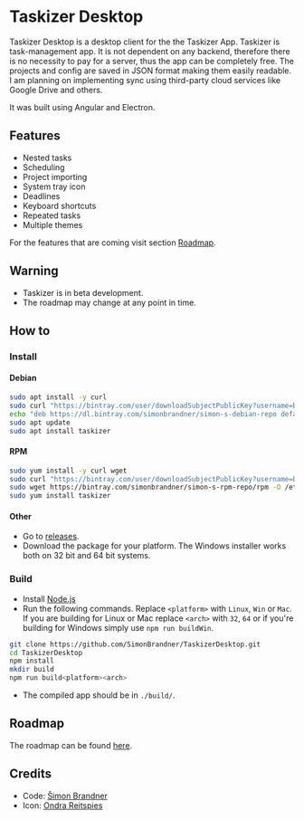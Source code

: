 # Taskizer Desktop

Taskizer Desktop is a desktop client for the the Taskizer App. Taskizer is task-management app. It is not dependent on any backend, therefore there is no necessity to pay for a server, thus the app can be completely free. The projects and config are saved in JSON format making them easily readable. I am planning on implementing sync using third-party cloud services like Google Drive and others.

It was built using Angular and Electron.

## Features

+ Nested tasks
+ Scheduling
+ Project importing
+ System tray icon
+ Deadlines
+ Keyboard shortcuts
+ Repeated tasks
+ Multiple themes

For the features that are coming visit section [Roadmap](#Roadmap).

## Warning

+ Taskizer is in beta development.
+ The roadmap may change at any point in time.

## How to

### Install

#### Debian

``` bash
sudo apt install -y curl
sudo curl "https://bintray.com/user/downloadSubjectPublicKey?username=bintray" | sudo apt-key add
echo "deb https://dl.bintray.com/simonbrandner/simon-s-debian-repo default main" | sudo tee -a /etc/apt/sources.list.d/simon-s-debian-repo.list
sudo apt update
sudo apt install taskizer
```

#### RPM

``` bash
sudo yum install -y curl wget
sudo curl "https://bintray.com/user/downloadSubjectPublicKey?username=bintray" | sudo rpm --import
sudo wget https://bintray.com/simonbrandner/simon-s-rpm-repo/rpm -O /etc/yum.repos.d/bintray-simonbrandner-simon-s-rpm-repo.repo
sudo yum install taskizer
```

#### Other

+ Go to [releases](https://github.com/SimonBrandner/TaskizerDesktop/releases).
+ Download the package for your platform. The Windows installer works both on 32 bit and 64 bit systems.

### Build

+ Install [Node.js](https://nodejs.org/)
+ Run the following commands. Replace `<platform>` with `Linux`, `Win` or `Mac`. If you are building for Linux or Mac replace `<arch>` with `32`, `64` or if you're building for Windows simply use `npm run buildWin`.

``` bash
git clone https://github.com/SimonBrandner/TaskizerDesktop.git
cd TaskizerDesktop
npm install
mkdir build
npm run build<platform><arch>
```

+ The compiled app should be in `./build/`.

## Roadmap

The roadmap can be found [here](https://github.com/users/SimonBrandner/projects/2).

## Credits

+ Code: [Šimon Brandner](https://github.com/users/SimonBrandner)
+ Icon: [Ondra Reitspies](https://github.com/OReitspies)
